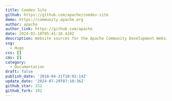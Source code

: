 ```yaml
---
title: Comdev Site
github: https://github.com/apache/comdev-site
demo: https://community.apache.org
author: apache
author_link: https://github.com/apache
date: 2024-02-18T05:41:16.410Z
description: Website sources for the Apache Community Development Website
ssg:
  - Hugo
css: []
cms: []
category:
  - Documentation
draft: false
publish_date: '2018-04-21T10:02:14Z'
update_date: '2024-07-29T07:10:36Z'
github_star: 152
github_fork: 101
---
```

